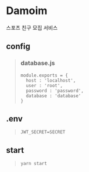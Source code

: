 # Damoim
스포츠 친구 모집 서비스

## config

>### database.js
>```
>module.exports = {
>	host : 'localhost',
>	user : 'root',
>	password : 'password',
>	database : 'database'
>}
>```

## .env

>```
>JWT_SECRET=SECRET
>```

## start
>```
>yarn start
>```
